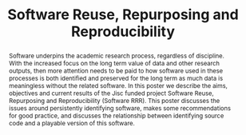 ---
abstract: Software underpins the academic research process, regardless of discipline.
  With the increased focus on the long term value of data and other research outputs,
  then more attention needs to be paid to how software used in these processes is
  both identified and preserved for the long term as much data is meaningless without
  the related software. In this poster we describe the aims, objectives and current
  results of the Jisc funded project Software Reuse, Repurposing and Reproducibility
  (Software RRR). This poster discusses the issues around persistently identifying
  software, makes some recommendations for good practice, and discusses the relationship
  between identifying source code and a playable version of this software.
creators:
- Jones, Catherine
- Matthews, Brian
- Gent, Ian
date: null
document_url: https://services.phaidra.univie.ac.at/api/object/o:429590/download
grand_parent: iPRES
institutions: []
keywords:
- software preservation
landing_page_url: https://phaidra.univie.ac.at/o:429590
language: eng
layout: publication
license: CC BY 4.0 International
notes_url: null
parent: iPRES 2015
publication_type: poster
size: 465612
slides_url: null
source_name: iPRES
title: Software Reuse, Repurposing and Reproducibility
year: 2015
---